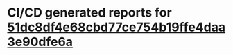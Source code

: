 # CI/CD generated reports for [51dc8df4e68cbd77ce754b19ffe4daa3e90dfe6a](https://github.com/hydephp/develop/commit/51dc8df4e68cbd77ce754b19ffe4daa3e90dfe6a)
